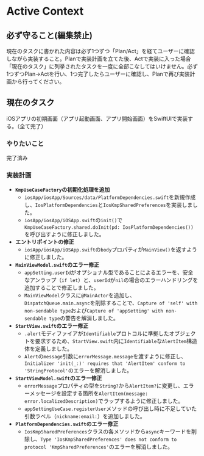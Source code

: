 # Active Context

## 必ず守ること(編集禁止)
現在のタスクに書かれた内容は必ず1つずつ「Plan/Act」を経てユーザーに確認しながら実装すること。Planで実装計画を立てた後、Actで実装に入った場合「現在のタスク」に列挙されたタスクを一度に全部こなしてはいけません。必ず1つずつPlan→Actを行い、1つ完了したらユーザーに確認し、Planで再び実装計画から行ってください。

## 現在のタスク
iOSアプリの初期画面（アプリ起動画面、アプリ開始画面）をSwiftUIで実装する。（全て完了）

### やりたいこと
完了済み

### 実装計画
- **`KmpUseCaseFactory`の初期化処理を追加**
    *   `iosApp/iosApp/Sources/data/PlatformDependencies.swift`を新規作成し、`IosPlatformDependencies`と`IosKmpSharedPreferences`を実装しました。
    *   `iosApp/iosApp/iOSApp.swift`の`init()`で`KmpUseCaseFactory.shared.doInit(pd: IosPlatformDependencies())`を呼び出すように修正しました。
- **エントリポイントの修正**
    *   `iosApp/iosApp/iOSApp.swift`の`body`プロパティが`MainView()`を返すように修正しました。
- **`MainViewModel.swift`のエラー修正**
    *   `appSetting.userId`がオプショナル型であることによるエラーを、安全なアンラップ（`if let`）と、`userId`が`nil`の場合のエラーハンドリングを追加することで修正しました。
    *   `MainViewModel`クラスに`@MainActor`を追加し、`DispatchQueue.main.async`を削除することで、`Capture of 'self' with non-sendable type`および`Capture of 'appSetting' with non-sendable type`の警告を解消しました。
- **`StartView.swift`のエラー修正**
    *   `.alert`モディファイアが`Identifiable`プロトコルに準拠したオブジェクトを要求するため、`StartView.swift`内に`Identifiable`な`AlertItem`構造体を定義しました。
    *   `Alert`の`message`引数に`errorMessage.message`を渡すように修正し、`Initializer 'init(_:)' requires that 'AlertItem' conform to 'StringProtocol'`のエラーを解消しました。
- **`StartViewModel.swift`のエラー修正**
    *   `errorMessage`プロパティの型を`String?`から`AlertItem?`に変更し、エラーメッセージを設定する箇所を`AlertItem(message: error.localizedDescription)`でラップするように修正しました。
    *   `appSettingUseCase.registerUser`メソッドの呼び出し時に不足していた引数ラベル（`nickname:email:`）を追加しました。
- **`PlatformDependencies.swift`のエラー修正**
    *   `IosKmpSharedPreferences`クラスの各メソッドから`async`キーワードを削除し、`Type 'IosKmpSharedPreferences' does not conform to protocol 'KmpSharedPreferences'`のエラーを解消しました。
